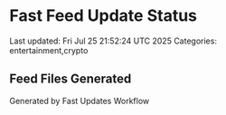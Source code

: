 # Fast Feed Update Status
Last updated: Fri Jul 25 21:52:24 UTC 2025
Categories: entertainment,crypto

## Feed Files Generated

Generated by Fast Updates Workflow
